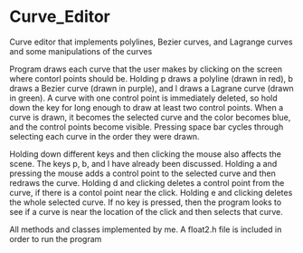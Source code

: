 # Curve_Editor
Curve editor that implements polylines, Bezier curves, and Lagrange curves and some manipulations of the curves

Program draws each curve that the user makes by clicking on the screen where contorl points should be. Holding p draws a polyline (drawn in red), b draws a Bezier curve (drawn in purple), and l draws a Lagrane curve (drawn in green). A curve with one control point is immediately deleted, so hold down the key for long enough to draw at least two control points. When a curve is drawn, it becomes the selected curve and the color becomes blue, and the control points become visible. Pressing space bar cycles through selecting each curve in the order they were drawn.

Holding down different keys and then clicking the mouse also affects the scene. The keys p, b, and l have already been discussed. Holding a and pressing the mouse adds a control point to the selected curve and then redraws the curve. Holding d and clicking deletes a control point from the curve, if there is a contol point near the click. Holding e and clicking deletes the whole selected curve. If no key is pressed, then the program looks to see if a curve is near the location of the click and then selects that curve.

All methods and classes implemented by me. A float2.h file is included in order to run the program
